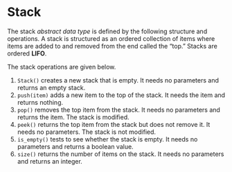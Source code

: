 # Stack

The stack *abstract data type* is defined by the following structure and operations. 
A stack is structured as an ordered collection of items where items are added to and removed from the end called the “top.” Stacks are ordered **LIFO**. 

The stack operations are given below.

1. `Stack()` creates a new stack that is empty. It needs no parameters and returns an empty stack.
2. `push(item)` adds a new item to the top of the stack. It needs the item and returns nothing.
3. `pop()` removes the top item from the stack. It needs no parameters and returns the item. The stack is modified.
4. `peek()` returns the top item from the stack but does not remove it. It needs no parameters. The stack is not modified.
5. `is_empty()` tests to see whether the stack is empty. It needs no parameters and returns a boolean value.
6. `size()` returns the number of items on the stack. It needs no parameters and returns an integer.
